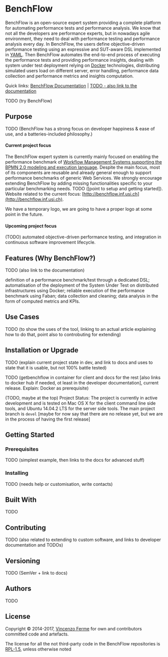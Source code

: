 # BenchFlow

BenchFlow is an open-source expert system providing a complete platform for automating performance tests and performance analysis. We know that not all the developers are performance experts, but in nowadays agile environment, they need to deal with performance testing and performance analysis every day. In BenchFlow, the users define objective-driven performance testing using an expressive and SUT-aware DSL implemented in [YAML](http://www.yaml.org). Then BenchFlow automates the end-to-end process of executing the performance tests and providing performance insights, dealing with system under test deployment relying on [Docker](https://github.com/docker/docker) technologies, distributing simulated users load on different server, error handling, performance data collection and performance metrics and insights computation. 

Quick links: [BenchFlow Documentation]() | [TODO - also link to the documentation]() 

TODO (try BenchFlow)

## Purpose

TODO (BenchFlow has a strong focus on developer happiness & ease of use, and a batteries-included philosophy.)

#### Current project focus

The BenchFlow expert system is currently mainly focused on enabling the performance benchmark of [Workflow Management Systems supporting the BPMN 2.0 modeling and execution language](https://en.wikipedia.org/wiki/List_of_BPMN_2.0_engines). Despite the main focus, most of its components are reusable and already general enough to support performance benchmarks of generic Web Services. We strongly encourage extending BenchFlow by adding missing functionalities specific to your particular benchmarking needs.
TODO ([point to setup and getting started]). Website related to the current focus: [http://benchflow.inf.usi.ch](http://benchflow.inf.usi.ch). 

We have a temporary logo, we are going to have a proper logo at some point in the future. 

#### Upcoming project focus

(TODO) automated objective-driven performance testing, and integration in continuous software improvement lifecycle. 

## Features (Why BenchFlow?)

TODO (also link to the documentation)

definition of a performance benchmark/test through a dedicated DSL;
automatisation of the deployment of the System Under Test on distributed infrastructures using Docker;
reliable execution of the performance benchmark using Faban;
data collection and cleaning;
data analysis in the form of computed metrics and KPIs.

## Use Cases

TODO (to show the uses of the tool, linking to an actual article explaining how to do that, point also to controbuting for extending)

## Installation or Upgrade

TODO (explain current project state in dev, and link to docs and uses to state that it is usable, but not 100% battle tested)

TODO (getbenchflow in container for client and docs for the rest [also links to docker hub if needed, ot least in the developer documentation], current release. Explain: Docker as prerequisite)

(TODO, maybe at the top) Project Status: The project is currently in active development and is tested on Mac OS X for the client command line side tools, and Ubuntu 14.04.2 LTS for the server side tools. The main project branch is `devel` [maybe for now say that there are no release yet, but we are in the process of having the first release]

## Getting Started

### Prerequisites

TODO (simplest example, then links to the docs for advanced stuff)

### Installing

TODO (needs help or customisation, write contacts)

## Built With

TODO

## Contributing

TODO (also related to extending to custom software, and links to developer documentation and TODOs)

## Versioning

TODO (SemVer + link to docs)

## Authors

TODO

## License

Copyright © 2014-2017, [Vincenzo Ferme](http://www.vincenzoferme.it) for own and contributors committed code and artefacts. 

The license for all the not third-party code in the BenchFlow repositories is [RPL-1.5](LICENSE), unless otherwise noted
